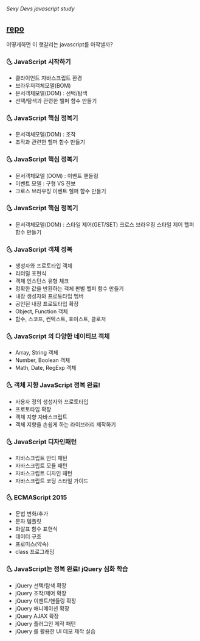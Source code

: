###### Sexy Devs javascript study

## [repo](https://github.com/sexyDevs/js_study)

어떻게하면 이 햇갈리는 javascript를 아작낼까?



### :last_quarter_moon_with_face: JavaScript 시작하기
- 클라이언트 자바스크립트 환경
- 브라우저객체모델(BOM)
- 문서객체모델(DOM) : 선택/탐색
- 선택/탐색과 관련한 헬퍼 함수 만들기

### :last_quarter_moon_with_face: JavaScript 핵심 정복기
- 문서객체모델(DOM) : 조작
- 조작과 관련한 헬퍼 함수 만들기

### :last_quarter_moon_with_face: JavaScript 핵심 정복기
- 문서객체모델 (DOM) : 이벤트 핸들링
- 이벤트 모델 : 구형 VS 진보
- 크로스 브라우징 이벤트 헬퍼 함수 만들기

### :last_quarter_moon_with_face: JavaScript 핵심 정복기
- 문서객체모델(DOM) : 스타일 제어(GET/SET)
크로스 브라우징 스타일 제어 헬퍼 함수 만들기

### :last_quarter_moon_with_face: JavaScript 객체 정복
- 생성자와 프로토타입 객체
- 리터럴 표현식
- 객체 인스턴스 유형 체크
- 정확한 값을 반환하는 객체 판별 헬퍼 함수 만들기
- 내장 생성자와 프로토타입 멤버
- 공인된 내장 프로토타입 확장
- Object, Function 객체
- 함수, 스코프, 컨텍스트, 호이스트, 클로저

### :last_quarter_moon_with_face: JavaScript 의 다양한 네이티브 객체
- Array, String 객체
- Number, Boolean 객체
- Math, Date, RegExp 객체

### :last_quarter_moon_with_face: 객체 지향 JavaScript 정복 완료!
- 사용자 정의 생성자와 프로토타입
- 프로토타입 확장
- 객체 지향 자바스크립트
- 객체 지향을 손쉽게 하는 라이브러리 제작하기

### :last_quarter_moon_with_face: JavaScript 디자인패턴
- 자바스크립트 안티 패턴
- 자바스크립트 모듈 패턴
- 자바스크립트 디자인 패턴
- 자바스크립트 코딩 스타일 가이드

### :last_quarter_moon_with_face: ECMAScript 2015
- 문법 변화/추가
- 문자 템플릿
- 화살표 함수 표현식
- 데이터 구조
- 프로미스(약속)
- class 프로그래밍

### :last_quarter_moon_with_face: JavaScript는 정복 완료! jQuery 심화 학습
- jQuery 선택/탐색 확장
- jQuery 조작/제어 확장
- jQuery 이벤트/핸들링 확장
- jQuery 애니메이션 확장
- jQuery AJAX 확장
- jQuery 플러그인 제작 패턴
- jQuery 를 활용한 UI 데모 제작 실습
